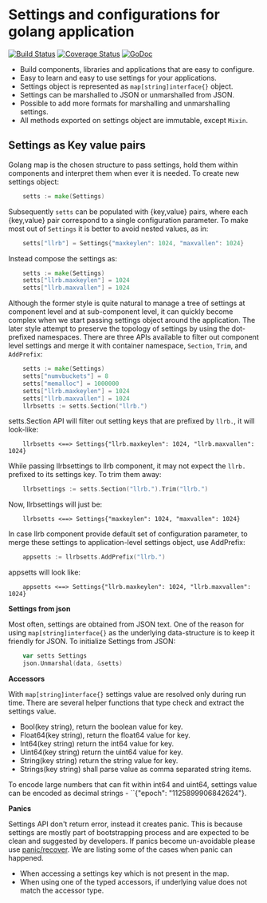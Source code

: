 Settings and configurations for golang application
==================================================

[![Build Status](https://travis-ci.org/prataprc/gosettings.png)](https://travis-ci.org/prataprc/gosettings)
[![Coverage Status](https://coveralls.io/repos/prataprc/gosettings/badge.png?branch=master&service=github)](https://coveralls.io/github/prataprc/gosettings?branch=master)
[![GoDoc](https://godoc.org/github.com/prataprc/gosettings?status.png)](https://godoc.org/github.com/prataprc/gosettings)

* Build components, libraries and applications that are easy to configure.
* Easy to learn and easy to use settings for your applications.
* Settings object is represented as ``map[string]interface{}`` object.
* Settings can be marshalled to JSON or unmarshalled from JSON.
* Possible to add more formats for marshalling and unmarshalling settings.
* All methods exported on settings object are immutable, except ``Mixin``.

Settings as Key value pairs
---------------------------

Golang map is the chosen structure to pass settings, hold them within
components and interpret them when ever it is needed. To create new
settings object:

```go
    setts := make(Settings)
```

Subsequently ``setts`` can be populated with {key,value} pairs, where each
{key,value} pair correspond to a single configuration parameter. To make
most out of ``Settings`` it is better to avoid nested values, as in:

```go
    setts["llrb"] = Settings{"maxkeylen": 1024, "maxvallen": 1024}
```

Instead compose the settings as:

```go
    setts := make(Settings)
    setts["llrb.maxkeylen"] = 1024
    setts["llrb.maxvallen"] = 1024
```

Although the former style is quite natural to manage a tree of settings at
component level and at sub-component level, it can quickly become complex when
we start passing settings object around the application. The later style
attempt to preserve the topology of settings by using the dot-prefixed
namespaces. There are three APIs available to filter out component level
settings and merge it with container namespace, ``Section``, ``Trim``,
and ``AddPrefix``:

```go
    setts := make(Settings)
    setts["numvbuckets"] = 8
    setts["memalloc"] = 1000000
    setts["llrb.maxkeylen"] = 1024
    setts["llrb.maxvallen"] = 1024
    llrbsetts := setts.Section("llrb.")
```

setts.Section API will filter out setting keys that are prefixed by ``llrb.``,
it will look-like:

```text
    llrbsetts <==> Settings{"llrb.maxkeylen": 1024, "llrb.maxvallen": 1024}
```

While passing llrbsettings to llrb component, it may not expect the ``llrb.``
prefixed to its settings key. To trim them away:

```go
    llrbsettings := setts.Section("llrb.").Trim("llrb.")
```

Now, llrbsettings will just be:

```text
    llrbsetts <==> Settings{"maxkeylen": 1024, "maxvallen": 1024}
```

In case llrb component provide default set of configuration parameter,
to merge these settings to application-level settings object, use
AddPrefix:

```go
    appsetts := llrbsetts.AddPrefix("llrb.")
```

appsetts will look like:

```text
    appsetts <==> Settings{"llrb.maxkeylen": 1024, "llrb.maxvallen": 1024}
```

**Settings from json**

Most often, settings are obtained from JSON text. One of the reason for
using ``map[string]interface{}`` as the underlying data-structure is to keep
it friendly for JSON. To initialize Settings from JSON:

```go
    var setts Settings
    json.Unmarshal(data, &setts)
```

**Accessors**

With ``map[string]interface{}`` settings value are resolved only during run
time.  There are several helper functions that type check and extract the
settings value.

* Bool(key string), return the boolean value for key.
* Float64(key string), return the float64 value for key.
* Int64(key string) return the int64 value for key.
* Uint64(key string) return the uint64 value for key.
* String(key string) return the string value for key.
* Strings(key string) shall parse value as comma separated string items.

To encode large numbers that can fit within int64 and uint64, settings value
can be encoded as decimal strings - ``{"epoch": "1125899906842624"}.

**Panics**

Settings API don't return error, instead it creates panic. This is because
settings are mostly part of bootstrapping process and are expected to be
clean and suggested by developers. If panics become un-avoidable please use
[panic/recover](https://blog.golang.org/defer-panic-and-recover). We are
listing some of the cases when panic can happened.

* When accessing a settings key which is not present in the map.
* When using one of the typed accessors, if underlying value does not match
the accessor type.
